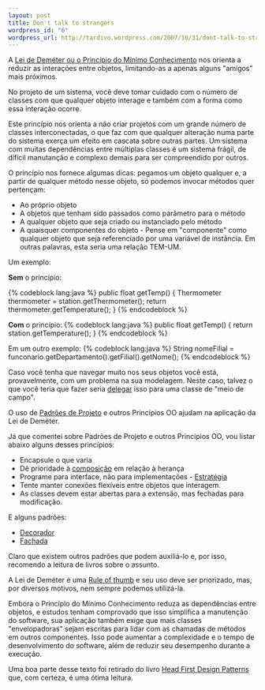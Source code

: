 ```yaml
--- 
layout: post
title: Don't talk to strangers
wordpress_id: "6"
wordpress_url: http://tardivo.wordpress.com/2007/10/31/dont-talk-to-strangers/
---
```

A <a href="http://en.wikipedia.org/wiki/Law_of_Demeter">Lei de Deméter ou o Princípio do Mínimo Conhecimento</a> nos orienta a reduzir as interações entre objetos, limitando-as a apenas alguns "amigos" mais próximos.

No projeto de um sistema, você deve tomar cuidado com o número de classes com que qualquer objeto interage e também com a forma como essa interação ocorre.

Este princípio nos orienta a não criar projetos com um grande número de classes interconectadas, o que faz com que qualquer alteração numa parte do sistema exerça um efeito em cascata sobre outras partes. Um sistema com muitas dependências entre múltiplas classes é um sistema frágil, de difícil manutanção e complexo demais para ser compreendido por outros.

O princípio nos fornece algumas dicas: pegamos um objeto qualquer e, a partir de qualquer método nesse objeto, só podemos invocar métodos quer pertençam:
<ul>
	<li>Ao próprio objeto</li>
	<li>A objetos que tenham sido passados como parâmetro para o método</li>
	<li>A qualquer objeto que seja criado ou instanciado pelo método</li>
	<li>A quaisquer componentes do objeto - Pense em "componente" como qualquer objeto que seja referenciado por uma variável de instância. Em outras palavras, esta seria uma relação TEM-UM.</li>
</ul>

Um exemplo: 

<strong>Sem</strong> o princípio:

{% codeblock lang:java %}
public float getTemp() {
	Thermometer thermometer = station.getThermometer();
	return thermometer.getTemperature();
}
{% endcodeblock %}

<strong>Com</strong> o princípio:
{% codeblock lang:java %}
public float getTemp() {
	return station.getTemperature();
}
{% endcodeblock %}

Em um outro exemplo:
{% codeblock lang:java %}
String nomeFilial = funconario.getDepartamento().getFilial().getNome();
{% endcodeblock %}

Caso você tenha que navegar muito nos seus objetos você está, provavelmente, com um problema na sua modelagem. Neste caso, talvez o que você teria que fazer seria <a href="http://en.wikipedia.org/wiki/Delegation_%28programming%29">delegar</a> isso para uma classe de "meio de campo".

O uso de <a href="http://en.wikipedia.org/wiki/Design_Patterns">Padrões de Projeto</a> e outros Princípios OO ajudam na aplicação da Lei de Deméter.

Já que comentei sobre Padrões de Projeto e outros Princípios OO, vou listar abaixo alguns desses princípios:
<ul>
	<li>Encapsule o que varia</li>
	<li>Dê prioridade à <a href="http://en.wikipedia.org/wiki/Composite_pattern">composição</a> em relação à herança</li>
	<li>Programe para interface, não para implementações - <a href="http://en.wikipedia.org/wiki/Strategy_pattern">Estratégia</a></li>
	<li>Tente manter conexões flexíveis entre objetos que interagem.</li>
	<li>As classes devem estar abertas para a extensão, mas fechadas para modificação.</li>
</ul>
E alguns padrões:
<ul>
	<li><a href="http://en.wikipedia.org/wiki/Decorator_pattern">Decorador</a></li>
	<li><a href="http://en.wikipedia.org/wiki/Facade_pattern">Fachada</a></li>
</ul>
Claro que existem outros padrões que podem auxiliá-lo e, por isso, recomendo a leitura de livros sobre o assunto.

A Lei de Deméter é uma <a href="http://en.wikipedia.org/wiki/Rule_of_thumb">Rule of thumb</a> e seu uso deve ser priorizado, mas, por diversos motivos, nem sempre podemos utilizá-la.

Embora o Princípio do Mínimo Conhecimento reduza as dependências entre objetos, e estudos tenham comprovado que isso simplifica a manutenção do software, sua aplicação também exige que mais classes "envelopadoras" sejam escritas para lidar com as chamadas de métodos em outros componentes. Isso pode aumentar a complexidade e o tempo de desenvolvimento do software, além de reduzir seu desempenho durante a execução.

Uma boa parte desse texto foi retirado do livro <a href="http://www.headfirstlabs.com/books/hfdp/">Head First Design Patterns</a> que, com certeza, é uma ótima leitura.
